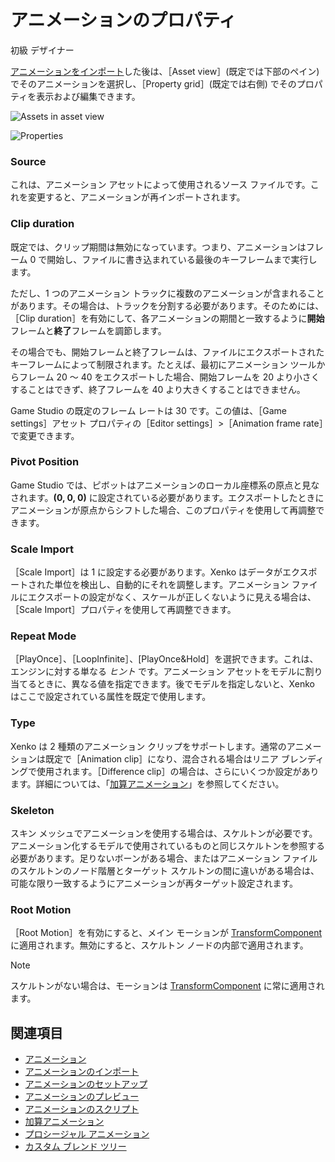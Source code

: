 # アニメーションのプロパティ

<span class="label label-doc-level">初級</span>
<span class="label label-doc-audience">デザイナー</span>

[アニメーションをインポート](import-animations.md)した後は、［Asset view］(既定では下部のペイン) でそのアニメーションを選択し、［Property grid］(既定では右側) でそのプロパティを表示および編集できます。

![Assets in asset view](media/assets-in-asset-view2.png)

![Properties](media/animations-properties.png)

### Source

これは、アニメーション アセットによって使用されるソース ファイルです。これを変更すると、アニメーションが再インポートされます。

### Clip duration

既定では、クリップ期間は無効になっています。つまり、アニメーションはフレーム 0 で開始し、ファイルに書き込まれている最後のキーフレームまで実行します。

ただし、1 つのアニメーション トラックに複数のアニメーションが含まれることがあります。その場合は、トラックを分割する必要があります。そのためには、［Clip duration］を有効にして、各アニメーションの期間と一致するように**開始**フレームと**終了**フレームを調節します。

その場合でも、開始フレームと終了フレームは、ファイルにエクスポートされたキーフレームによって制限されます。たとえば、最初にアニメーション ツールからフレーム 20 ～ 40 をエクスポートした場合、開始フレームを 20 より小さくすることはできず、終了フレームを 40 より大きくすることはできません。

Game Studio の既定のフレーム レートは 30 です。この値は、［Game settings］アセット プロパティの［Editor settings］>［Animation frame rate］で変更できます。

### Pivot Position

Game Studio では、ピボットはアニメーションのローカル座標系の原点と見なされます。**(0, 0, 0)** に設定されている必要があります。エクスポートしたときにアニメーションが原点からシフトした場合、このプロパティを使用して再調整できます。

### Scale Import

［Scale Import］は 1 に設定する必要があります。Xenko はデータがエクスポートされた単位を検出し、自動的にそれを調整します。アニメーション ファイルにエクスポートの設定がなく、スケールが正しくないように見える場合は、［Scale Import］プロパティを使用して再調整できます。

### Repeat Mode

［PlayOnce］、［LoopInfinite］、[PlayOnce&Hold］を選択できます。これは、エンジンに対する単なる *ヒント* です。アニメーション アセットをモデルに割り当てるときに、異なる値を指定できます。後でモデルを指定しないと、Xenko はここで設定されている属性を既定で使用します。

### Type

Xenko は 2 種類のアニメーション クリップをサポートします。通常のアニメーションは既定で［Animation clip］になり、混合される場合はリニア ブレンディングで使用されます。［Difference clip］の場合は、さらにいくつか設定があります。詳細については、「[加算アニメーション](additive-animation.md)」を参照してください。

### Skeleton

スキン メッシュでアニメーションを使用する場合は、スケルトンが必要です。アニメーション化するモデルで使用されているものと同じスケルトンを参照する必要があります。足りないボーンがある場合、またはアニメーション ファイルのスケルトンのノード階層とターゲット スケルトンの間に違いがある場合は、可能な限り一致するようにアニメーションが再ターゲット設定されます。

### Root Motion

［Root Motion］を有効にすると、メイン モーションが [TransformComponent](xref:SiliconStudio.Xenko.Engine.TransformComponent) に適用されます。無効にすると、スケルトン ノードの内部で適用されます。

>[!NOTE]
>スケルトンがない場合は、モーションは [TransformComponent](xref:SiliconStudio.Xenko.Engine.TransformComponent) に常に適用されます。

## 関連項目

* [アニメーション](index.md)
* [アニメーションのインポート](import-animations.md)
* [アニメーションのセットアップ](set-up-animations.md)
* [アニメーションのプレビュー](preview-animations.md)
* [アニメーションのスクリプト](animation-scripts.md)
* [加算アニメーション](additive-animation.md)
* [プロシージャル アニメーション](procedural-animation.md)
* [カスタム ブレンド ツリー](custom-blend-trees.md)
